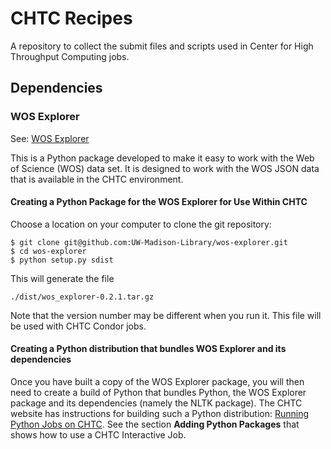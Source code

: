 # CHTC Recipes

A repository to collect the submit files and scripts used in Center for High Throughput Computing jobs.

## Dependencies

### WOS Explorer

See: [WOS Explorer](https://github.com/UW-Madison-Library/wos-explorer)

This is a Python package developed to make it easy to work with the Web of Science (WOS) data set. It is designed to work with the WOS JSON data that is available in the CHTC environment.

#### Creating a Python Package for the WOS Explorer for Use Within CHTC

Choose a location on your computer to clone the git repository:

```
$ git clone git@github.com:UW-Madison-Library/wos-explorer.git
$ cd wos-explorer
$ python setup.py sdist
```

This will generate the file

`./dist/wos_explorer-0.2.1.tar.gz`

Note that the version number may be different when you run it. This file will be used with CHTC Condor jobs.

#### Creating a Python distribution that bundles WOS Explorer and its dependencies

Once you have built a copy of the WOS Explorer package, you will then need to create a build of Python that bundles Python, the WOS Explorer package and its dependencies (namely the NLTK package). The CHTC website has instructions for building such a Python distribution: [Running Python Jobs on CHTC](https://chtc.cs.wisc.edu/uw-research-computing/python-jobs). See the section <strong>Adding Python Packages</strong> that shows how to use a CHTC Interactive Job.
